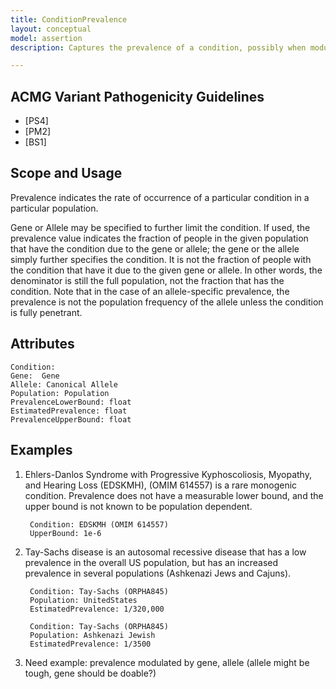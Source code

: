 ```yaml
---
title: ConditionPrevalence
layout: conceptual
model: assertion
description: Captures the prevalence of a condition, possibly when modulated by a gene or allele.

---
```


ACMG Variant Pathogenicity Guidelines
-------------------------------------

* [PS4]
* [PM2]
* [BS1]

Scope and Usage
---------------

Prevalence indicates the rate of occurrence of a particular condition in a particular population.

Gene or Allele may be specified to further limit the condition.  If used, the prevalence value indicates the fraction of people in the given population that have the condition due to the gene or allele; the gene or the allele simply further specifies the condition.   It is not the fraction of people with the condition that have it due to the given gene or allele.  In other words, the denominator is still the full population, not the fraction that has the condition.  Note that in the case of an allele-specific prevalence, the prevalence is not the population frequency of the allele unless the condition is fully penetrant.
 
Attributes
----------
	Condition: 
	Gene:  Gene
	Allele: Canonical Allele
	Population: Population
	PrevalenceLowerBound: float
	EstimatedPrevalence: float
	PrevalenceUpperBound: float

Examples
----------------

1. Ehlers-Danlos Syndrome with Progressive Kyphoscoliosis, Myopathy, and Hearing Loss (EDSKMH), (OMIM 614557) is a rare monogenic condition.  Prevalence does not have a measurable lower bound, and the upper bound is not known to be population dependent.

		Condition: EDSKMH (OMIM 614557)
		UpperBound: 1e-6

2. Tay-Sachs disease is an autosomal recessive disease that has a low prevalence in the overall US population, but has an increased prevalence in several populations (Ashkenazi Jews and Cajuns).

		Condition: Tay-Sachs (ORPHA845)
		Population: UnitedStates
		EstimatedPrevalence: 1/320,000
		
		Condition: Tay-Sachs (ORPHA845)
		Population: Ashkenazi Jewish
		EstimatedPrevalence: 1/3500

3. Need example: prevalence modulated by gene, allele (allele might be tough, gene should be doable?)


